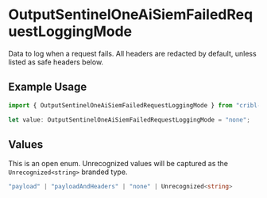 # OutputSentinelOneAiSiemFailedRequestLoggingMode

Data to log when a request fails. All headers are redacted by default, unless listed as safe headers below.

## Example Usage

```typescript
import { OutputSentinelOneAiSiemFailedRequestLoggingMode } from "cribl-control-plane/models/operations";

let value: OutputSentinelOneAiSiemFailedRequestLoggingMode = "none";
```

## Values

This is an open enum. Unrecognized values will be captured as the `Unrecognized<string>` branded type.

```typescript
"payload" | "payloadAndHeaders" | "none" | Unrecognized<string>
```